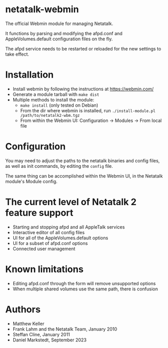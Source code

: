 # netatalk-webmin
The official Webmin module for managing Netatalk.

It functions by parsing and modifying the afpd.conf and AppleVolumes.default configuration files on the fly.

The afpd service needs to be restarted or reloaded for the new settings to take effect.

# Installation
- Install webmin by following the instructions at https://webmin.com/
- Generate a module tarball with `make dist`
- Multiple methods to install the module:
  - `make install` (only tested on Debian)
  - From the dir where webmin is installed, run `./install-module.pl /path/to/netatalk2-wbm.tgz`
  - From within the Webmin UI: Configuration -> Modules -> From local file

# Configuration
You may need to adjust the paths to the netatalk binaries and config files, as well as init commands, by editing the `config` file.

The same thing can be accomplished within the Webmin UI, in the Netatalk module's Module config.

# The current level of Netatalk 2 feature support
- Starting and stopping afpd and all AppleTalk services
- Interactive editor of all config files
- UI for all of the AppleVolumes.default options
- UI for a subset of afpd.conf options
- Connected user management

# Known limitations
- Editing afpd.conf through the form will remove unsupported options
- When multiple shared volumes use the same path, there is confusion

# Authors
- Matthew Keller
- Frank Lahm and the Netatalk Team, January 2010
- Steffan Cline, January 2011
- Daniel Markstedt, September 2023
